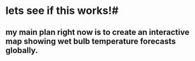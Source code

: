 # lets see if this works!#

## my main plan right now is to create an interactive map showing wet bulb temperature forecasts globally.